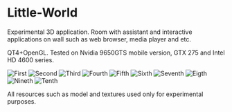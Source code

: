 # Little-World

Experimental 3D application. Room with assistant and interactive applications on wall such as web browser, media player and etc.

QT4+OpenGL. Tested on Nvidia 9650GTS mobile version, GTX 275 and Intel HD 4600 series.


![First](https://cloud.githubusercontent.com/assets/1145894/7510326/d84ffcc0-f4d5-11e4-9ee3-6d8cea20d4a6.png)
![Second](https://cloud.githubusercontent.com/assets/1145894/7510331/e2c32b8c-f4d5-11e4-989d-d396dfd33cf3.png)
![Third](https://cloud.githubusercontent.com/assets/1145894/7510333/e3002398-f4d5-11e4-8480-86074a2398e3.png)
![Fourth](https://cloud.githubusercontent.com/assets/1145894/7510335/e301f588-f4d5-11e4-9350-5f0f8e2eb816.png)
![Fifth](https://cloud.githubusercontent.com/assets/1145894/7510334/e3015998-f4d5-11e4-9322-c65fb44496e5.png)
![Sixth](https://cloud.githubusercontent.com/assets/1145894/7510337/e307ea06-f4d5-11e4-8f77-e56d128b1661.png)
![Seventh](https://cloud.githubusercontent.com/assets/1145894/7510336/e3074f6a-f4d5-11e4-9d8b-3541b8a74647.png)
![Eigth](https://cloud.githubusercontent.com/assets/1145894/7510332/e2e985c0-f4d5-11e4-9650-a4128d023ad4.png)
![Nineth](https://cloud.githubusercontent.com/assets/1145894/7510338/e31098cc-f4d5-11e4-96ec-c8add86d9f1e.png)
![Tenth](https://cloud.githubusercontent.com/assets/1145894/7510339/e321ee42-f4d5-11e4-8d19-63b400eff8e5.png)

All resources such as model and textures used only for experimental purposes.
